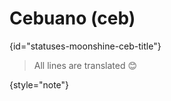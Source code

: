 # Cebuano (ceb)
{id="statuses-moonshine-ceb-title"}


> All lines are translated 😊
>
{style="note"}
